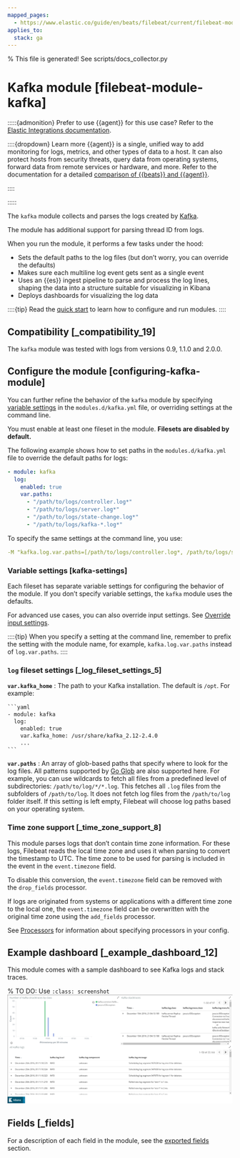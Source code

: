 ```yaml
---
mapped_pages:
  - https://www.elastic.co/guide/en/beats/filebeat/current/filebeat-module-kafka.html
applies_to:
  stack: ga
---
```


% This file is generated! See scripts/docs_collector.py

# Kafka module [filebeat-module-kafka]

:::::{admonition} Prefer to use {{agent}} for this use case?
Refer to the [Elastic Integrations documentation](integration-docs://reference/kafka/index.md).

::::{dropdown} Learn more
{{agent}} is a single, unified way to add monitoring for logs, metrics, and other types of data to a host. It can also protect hosts from security threats, query data from operating systems, forward data from remote services or hardware, and more. Refer to the documentation for a detailed [comparison of {{beats}} and {{agent}}](docs-content://reference/fleet/index.md).

::::


:::::


The `kafka` module collects and parses the logs created by [Kafka](https://kafka.apache.org/).

The module has additional support for parsing thread ID from logs.

When you run the module, it performs a few tasks under the hood:

* Sets the default paths to the log files (but don’t worry, you can override the defaults)
* Makes sure each multiline log event gets sent as a single event
* Uses an {{es}} ingest pipeline to parse and process the log lines, shaping the data into a structure suitable for visualizing in Kibana
* Deploys dashboards for visualizing the log data

::::{tip}
Read the [quick start](/reference/filebeat/filebeat-installation-configuration.md) to learn how to configure and run modules.
::::



## Compatibility [_compatibility_19]

The `kafka` module was tested with logs from versions 0.9, 1.1.0 and 2.0.0.


## Configure the module [configuring-kafka-module]

You can further refine the behavior of the `kafka` module by specifying [variable settings](#kafka-settings) in the `modules.d/kafka.yml` file, or overriding settings at the command line.

You must enable at least one fileset in the module. **Filesets are disabled by default.**

The following example shows how to set paths in the `modules.d/kafka.yml` file to override the default paths for logs:

```yaml
- module: kafka
  log:
    enabled: true
    var.paths:
      - "/path/to/logs/controller.log*"
      - "/path/to/logs/server.log*"
      - "/path/to/logs/state-change.log*"
      - "/path/to/logs/kafka-*.log*"
```

To specify the same settings at the command line, you use:

```yaml
-M "kafka.log.var.paths=[/path/to/logs/controller.log*, /path/to/logs/server.log*, /path/to/logs/state-change.log*, /path/to/logs/kafka-*.log*]"
```


### Variable settings [kafka-settings]

Each fileset has separate variable settings for configuring the behavior of the module. If you don’t specify variable settings, the `kafka` module uses the defaults.

For advanced use cases, you can also override input settings. See [Override input settings](/reference/filebeat/advanced-settings.md).

::::{tip}
When you specify a setting at the command line, remember to prefix the setting with the module name, for example, `kafka.log.var.paths` instead of `log.var.paths`.
::::



### `log` fileset settings [_log_fileset_settings_5]

**`var.kafka_home`**
:   The path to your Kafka installation. The default is `/opt`. For example:

    ```yaml
    - module: kafka
      log:
        enabled: true
        var.kafka_home: /usr/share/kafka_2.12-2.4.0
        ...
    ```


**`var.paths`**
:   An array of glob-based paths that specify where to look for the log files. All patterns supported by [Go Glob](https://golang.org/pkg/path/filepath/#Glob) are also supported here. For example, you can use wildcards to fetch all files from a predefined level of subdirectories: `/path/to/log/*/*.log`. This fetches all `.log` files from the subfolders of `/path/to/log`. It does not fetch log files from the `/path/to/log` folder itself. If this setting is left empty, Filebeat will choose log paths based on your operating system.


### Time zone support [_time_zone_support_8]

This module parses logs that don’t contain time zone information. For these logs, Filebeat reads the local time zone and uses it when parsing to convert the timestamp to UTC. The time zone to be used for parsing is included in the event in the `event.timezone` field.

To disable this conversion, the `event.timezone` field can be removed with the `drop_fields` processor.

If logs are originated from systems or applications with a different time zone to the local one, the `event.timezone` field can be overwritten with the original time zone using the `add_fields` processor.

See [Processors](/reference/filebeat/filtering-enhancing-data.md) for information about specifying processors in your config.


## Example dashboard [_example_dashboard_12]

This module comes with a sample dashboard to see Kafka logs and stack traces.

% TO DO: Use `:class: screenshot`
![filebeat kafka logs overview](images/filebeat-kafka-logs-overview.png)

## Fields [_fields]

For a description of each field in the module, see the [exported fields](/reference/filebeat/exported-fields-kafka.md) section.
